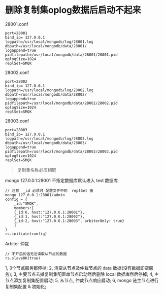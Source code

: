 # 删除复制集oplog数据后启动不起来

28001.conf

```
port=28001
bind_ip= 127.0.0.1
logpath=/usr/local/mongodb/log/28001.log
dbpath=/usr/local/mongodb/data/28001/
logappend=true
pidfilepath=/usr/local/mongodb/data/28001/28001.pid
oplogSize=1024
replSet=SMQK
```



28002.conf

```
port=28002
bind_ip= 127.0.0.1
logpath=/usr/local/mongodb/log/28002.log
dbpath=/usr/local/mongodb/data/28002/
logappend=true
pidfilepath=/usr/local/mongodb/data/28002/28002.pid
oplogSize=1024
replSet=SMQK
```



28003.conf

```
port=28003
bind_ip= 127.0.0.1
logpath=/usr/local/mongodb/log/28003.log
dbpath=/usr/local/mongodb/data/28003/
logappend=true
pidfilepath=/usr/local/mongodb/data/28003/28003.pid
oplogSize=1024
replSet=SMQK
```



> 复制集名称必须相同
>



mongo 127.0.0.1:28001
不指定数据库默认进入 test 数据库

```
// 注意  _id 必须时 配置文件中的  replSet 值
mongo 127.0.0.1:28001/admin
config = {
	_id:"SMQK",
	members:[
	{_id:0, host:"127.0.0.1:28001"},
	{_id:1, host:"127.0.0.1:28002"},
	{_id:2, host:"127.0.0.1:28003", arbiterOnly: true} 
	]
}
rs.initiate(config)
```





Arbiter 仲裁

```
// 不开启的话无法读取从节点的数据
rs.slaveOK(true)
```



1,  3个节点服务都停掉;
2,  清空从节点及仲裁节点的 data 数据(没有数据即空服务);
3,  主要节点去掉复制集配置单节点启动然后删除 local 数据库然后停掉;
4,  主节点添加复制集配置启动;
5,  从节点, 仲裁节点响应启动;
6,  mongo 链主节点进行复制集配置 & 初始化;